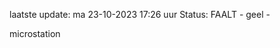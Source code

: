 laatste update: 
ma 23-10-2023 17:26   uur 
Status: FAALT - geel - 
<div class="service Y">microstation</div>